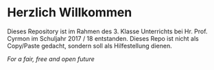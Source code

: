 # Herzlich Willkommen

Dieses Repository ist im Rahmen des 3. Klasse Unterrichts bei Hr. Prof. Cyrmon im Schuljahr 2017 / 18 entstanden.
Dieses Repo ist nicht als Copy/Paste gedacht, sondern soll als Hilfestellung dienen.

*For a fair, free and open future*
